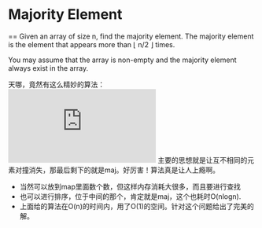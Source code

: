 # Majority Element
==
Given an array of size n, find the majority element. The majority element is the element that appears more than ⌊ n/2 ⌋ times.

You may assume that the array is non-empty and the majority element always exist in the array.

天哪，竟然有这么精妙的算法：<br>
![A Linear Time Majority Vote Algorithm](http://www.cs.utexas.edu/~moore/best-ideas/mjrty/index.html)
主要的思想就是让互不相同的元素对撞消失，那最后剩下的就是maj。好厉害！算法真是让人上瘾啊。
* 当然可以放到map里面数个数，但这样内存消耗大很多，而且要进行查找
* 也可以进行排序，位于中间的那个，肯定就是maj，这个也耗时O(nlogn).
* 上面给的算法在O(n)的时间内，用了O(1)的空间。针对这个问题给出了完美的解。
